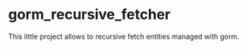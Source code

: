 # gorm_recursive_fetcher

This little project allows to recursive fetch entities managed with gorm.
